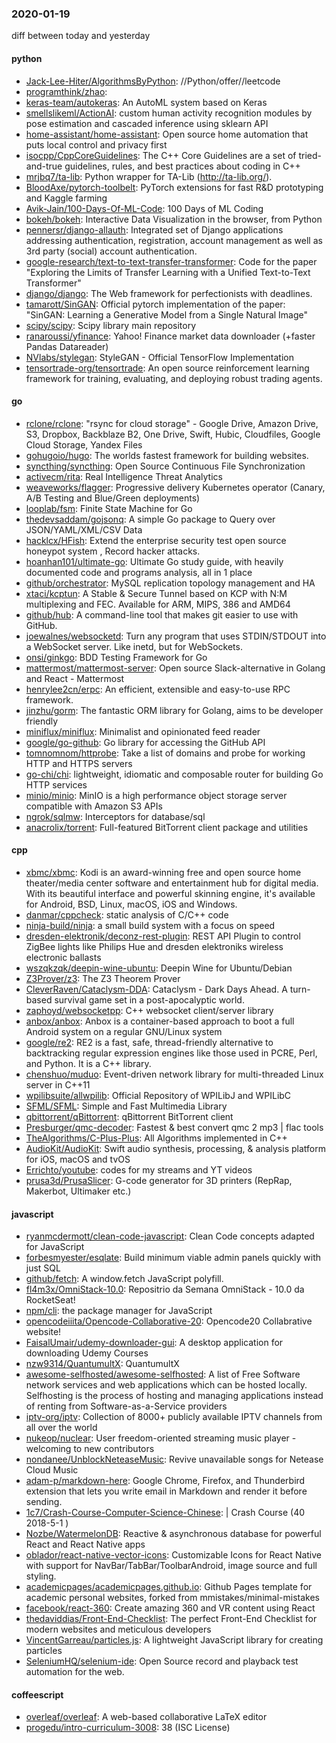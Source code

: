 ### 2020-01-19
diff between today and yesterday

#### python
* [Jack-Lee-Hiter/AlgorithmsByPython](https://github.com/Jack-Lee-Hiter/AlgorithmsByPython): //Python/offer//leetcode
* [programthink/zhao](https://github.com/programthink/zhao): 
* [keras-team/autokeras](https://github.com/keras-team/autokeras): An AutoML system based on Keras
* [smellslikeml/ActionAI](https://github.com/smellslikeml/ActionAI): custom human activity recognition modules by pose estimation and cascaded inference using sklearn API
* [home-assistant/home-assistant](https://github.com/home-assistant/home-assistant):  Open source home automation that puts local control and privacy first
* [isocpp/CppCoreGuidelines](https://github.com/isocpp/CppCoreGuidelines): The C++ Core Guidelines are a set of tried-and-true guidelines, rules, and best practices about coding in C++
* [mrjbq7/ta-lib](https://github.com/mrjbq7/ta-lib): Python wrapper for TA-Lib (http://ta-lib.org/).
* [BloodAxe/pytorch-toolbelt](https://github.com/BloodAxe/pytorch-toolbelt): PyTorch extensions for fast R&D prototyping and Kaggle farming
* [Avik-Jain/100-Days-Of-ML-Code](https://github.com/Avik-Jain/100-Days-Of-ML-Code): 100 Days of ML Coding
* [bokeh/bokeh](https://github.com/bokeh/bokeh): Interactive Data Visualization in the browser, from Python
* [pennersr/django-allauth](https://github.com/pennersr/django-allauth): Integrated set of Django applications addressing authentication, registration, account management as well as 3rd party (social) account authentication.
* [google-research/text-to-text-transfer-transformer](https://github.com/google-research/text-to-text-transfer-transformer): Code for the paper "Exploring the Limits of Transfer Learning with a Unified Text-to-Text Transformer"
* [django/django](https://github.com/django/django): The Web framework for perfectionists with deadlines.
* [tamarott/SinGAN](https://github.com/tamarott/SinGAN): Official pytorch implementation of the paper: "SinGAN: Learning a Generative Model from a Single Natural Image"
* [scipy/scipy](https://github.com/scipy/scipy): Scipy library main repository
* [ranaroussi/yfinance](https://github.com/ranaroussi/yfinance): Yahoo! Finance market data downloader (+faster Pandas Datareader)
* [NVlabs/stylegan](https://github.com/NVlabs/stylegan): StyleGAN - Official TensorFlow Implementation
* [tensortrade-org/tensortrade](https://github.com/tensortrade-org/tensortrade): An open source reinforcement learning framework for training, evaluating, and deploying robust trading agents.

#### go
* [rclone/rclone](https://github.com/rclone/rclone): "rsync for cloud storage" - Google Drive, Amazon Drive, S3, Dropbox, Backblaze B2, One Drive, Swift, Hubic, Cloudfiles, Google Cloud Storage, Yandex Files
* [gohugoio/hugo](https://github.com/gohugoio/hugo): The worlds fastest framework for building websites.
* [syncthing/syncthing](https://github.com/syncthing/syncthing): Open Source Continuous File Synchronization
* [activecm/rita](https://github.com/activecm/rita): Real Intelligence Threat Analytics
* [weaveworks/flagger](https://github.com/weaveworks/flagger): Progressive delivery Kubernetes operator (Canary, A/B Testing and Blue/Green deployments)
* [looplab/fsm](https://github.com/looplab/fsm): Finite State Machine for Go
* [thedevsaddam/gojsonq](https://github.com/thedevsaddam/gojsonq): A simple Go package to Query over JSON/YAML/XML/CSV Data
* [hacklcx/HFish](https://github.com/hacklcx/HFish): Extend the enterprise security test open source honeypot system , Record hacker attacks. 
* [hoanhan101/ultimate-go](https://github.com/hoanhan101/ultimate-go): Ultimate Go study guide, with heavily documented code and programs analysis, all in 1 place
* [github/orchestrator](https://github.com/github/orchestrator): MySQL replication topology management and HA
* [xtaci/kcptun](https://github.com/xtaci/kcptun): A Stable & Secure Tunnel based on KCP with N:M multiplexing and FEC. Available for ARM, MIPS, 386 and AMD64
* [github/hub](https://github.com/github/hub): A command-line tool that makes git easier to use with GitHub.
* [joewalnes/websocketd](https://github.com/joewalnes/websocketd): Turn any program that uses STDIN/STDOUT into a WebSocket server. Like inetd, but for WebSockets.
* [onsi/ginkgo](https://github.com/onsi/ginkgo): BDD Testing Framework for Go
* [mattermost/mattermost-server](https://github.com/mattermost/mattermost-server): Open source Slack-alternative in Golang and React - Mattermost
* [henrylee2cn/erpc](https://github.com/henrylee2cn/erpc): An efficient, extensible and easy-to-use RPC framework.
* [jinzhu/gorm](https://github.com/jinzhu/gorm): The fantastic ORM library for Golang, aims to be developer friendly
* [miniflux/miniflux](https://github.com/miniflux/miniflux): Minimalist and opinionated feed reader
* [google/go-github](https://github.com/google/go-github): Go library for accessing the GitHub API
* [tomnomnom/httprobe](https://github.com/tomnomnom/httprobe): Take a list of domains and probe for working HTTP and HTTPS servers
* [go-chi/chi](https://github.com/go-chi/chi): lightweight, idiomatic and composable router for building Go HTTP services
* [minio/minio](https://github.com/minio/minio): MinIO is a high performance object storage server compatible with Amazon S3 APIs
* [ngrok/sqlmw](https://github.com/ngrok/sqlmw): Interceptors for database/sql
* [anacrolix/torrent](https://github.com/anacrolix/torrent): Full-featured BitTorrent client package and utilities

#### cpp
* [xbmc/xbmc](https://github.com/xbmc/xbmc): Kodi is an award-winning free and open source home theater/media center software and entertainment hub for digital media. With its beautiful interface and powerful skinning engine, it's available for Android, BSD, Linux, macOS, iOS and Windows.
* [danmar/cppcheck](https://github.com/danmar/cppcheck): static analysis of C/C++ code
* [ninja-build/ninja](https://github.com/ninja-build/ninja): a small build system with a focus on speed
* [dresden-elektronik/deconz-rest-plugin](https://github.com/dresden-elektronik/deconz-rest-plugin): REST API Plugin to control ZigBee lights like Philips Hue and dresden elektroniks wireless electronic ballasts
* [wszqkzqk/deepin-wine-ubuntu](https://github.com/wszqkzqk/deepin-wine-ubuntu): Deepin Wine for Ubuntu/Debian
* [Z3Prover/z3](https://github.com/Z3Prover/z3): The Z3 Theorem Prover
* [CleverRaven/Cataclysm-DDA](https://github.com/CleverRaven/Cataclysm-DDA): Cataclysm - Dark Days Ahead. A turn-based survival game set in a post-apocalyptic world.
* [zaphoyd/websocketpp](https://github.com/zaphoyd/websocketpp): C++ websocket client/server library
* [anbox/anbox](https://github.com/anbox/anbox): Anbox is a container-based approach to boot a full Android system on a regular GNU/Linux system
* [google/re2](https://github.com/google/re2): RE2 is a fast, safe, thread-friendly alternative to backtracking regular expression engines like those used in PCRE, Perl, and Python. It is a C++ library.
* [chenshuo/muduo](https://github.com/chenshuo/muduo): Event-driven network library for multi-threaded Linux server in C++11
* [wpilibsuite/allwpilib](https://github.com/wpilibsuite/allwpilib): Official Repository of WPILibJ and WPILibC
* [SFML/SFML](https://github.com/SFML/SFML): Simple and Fast Multimedia Library
* [qbittorrent/qBittorrent](https://github.com/qbittorrent/qBittorrent): qBittorrent BitTorrent client
* [Presburger/qmc-decoder](https://github.com/Presburger/qmc-decoder): Fastest & best convert qmc 2 mp3 | flac tools
* [TheAlgorithms/C-Plus-Plus](https://github.com/TheAlgorithms/C-Plus-Plus): All Algorithms implemented in C++
* [AudioKit/AudioKit](https://github.com/AudioKit/AudioKit): Swift audio synthesis, processing, & analysis platform for iOS, macOS and tvOS
* [Errichto/youtube](https://github.com/Errichto/youtube): codes for my streams and YT videos
* [prusa3d/PrusaSlicer](https://github.com/prusa3d/PrusaSlicer): G-code generator for 3D printers (RepRap, Makerbot, Ultimaker etc.)

#### javascript
* [ryanmcdermott/clean-code-javascript](https://github.com/ryanmcdermott/clean-code-javascript):  Clean Code concepts adapted for JavaScript
* [forbesmyester/esqlate](https://github.com/forbesmyester/esqlate): Build minimum viable admin panels quickly with just SQL
* [github/fetch](https://github.com/github/fetch): A window.fetch JavaScript polyfill.
* [fl4m3x/OmniStack-10.0](https://github.com/fl4m3x/OmniStack-10.0): Repositrio da Semana OmniStack - 10.0 da RocketSeat!
* [npm/cli](https://github.com/npm/cli): the package manager for JavaScript
* [opencodeiiita/Opencode-Collaborative-20](https://github.com/opencodeiiita/Opencode-Collaborative-20): Opencode20 Collabrative website!
* [FaisalUmair/udemy-downloader-gui](https://github.com/FaisalUmair/udemy-downloader-gui): A desktop application for downloading Udemy Courses
* [nzw9314/QuantumultX](https://github.com/nzw9314/QuantumultX): QuantumultX
* [awesome-selfhosted/awesome-selfhosted](https://github.com/awesome-selfhosted/awesome-selfhosted): A list of Free Software network services and web applications which can be hosted locally. Selfhosting is the process of hosting and managing applications instead of renting from Software-as-a-Service providers
* [iptv-org/iptv](https://github.com/iptv-org/iptv): Collection of 8000+ publicly available IPTV channels from all over the world
* [nukeop/nuclear](https://github.com/nukeop/nuclear): User freedom-oriented streaming music player - welcoming to new contributors
* [nondanee/UnblockNeteaseMusic](https://github.com/nondanee/UnblockNeteaseMusic): Revive unavailable songs for Netease Cloud Music
* [adam-p/markdown-here](https://github.com/adam-p/markdown-here): Google Chrome, Firefox, and Thunderbird extension that lets you write email in Markdown and render it before sending.
* [1c7/Crash-Course-Computer-Science-Chinese](https://github.com/1c7/Crash-Course-Computer-Science-Chinese):   | Crash Course  (40 2018-5-1 )
* [Nozbe/WatermelonDB](https://github.com/Nozbe/WatermelonDB):  Reactive & asynchronous database for powerful React and React Native apps 
* [oblador/react-native-vector-icons](https://github.com/oblador/react-native-vector-icons): Customizable Icons for React Native with support for NavBar/TabBar/ToolbarAndroid, image source and full styling.
* [academicpages/academicpages.github.io](https://github.com/academicpages/academicpages.github.io): Github Pages template for academic personal websites, forked from mmistakes/minimal-mistakes
* [facebook/react-360](https://github.com/facebook/react-360): Create amazing 360 and VR content using React
* [thedaviddias/Front-End-Checklist](https://github.com/thedaviddias/Front-End-Checklist):  The perfect Front-End Checklist for modern websites and meticulous developers
* [VincentGarreau/particles.js](https://github.com/VincentGarreau/particles.js): A lightweight JavaScript library for creating particles
* [SeleniumHQ/selenium-ide](https://github.com/SeleniumHQ/selenium-ide): Open Source record and playback test automation for the web.

#### coffeescript
* [overleaf/overleaf](https://github.com/overleaf/overleaf): A web-based collaborative LaTeX editor
* [progedu/intro-curriculum-3008](https://github.com/progedu/intro-curriculum-3008): 38 (ISC License)
